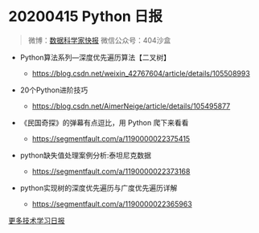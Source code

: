 # 20200415 Python 日报
> 微博：[数据科学家快报](https://www.weibo.com/wukehao)
> 微信公众号：404沙盒
- Python算法系列—深度优先遍历算法【二叉树】
  - https://blog.csdn.net/weixin_42767604/article/details/105508993

- 20个Python进阶技巧
  - https://blog.csdn.net/AimerNeige/article/details/105495877

- 《民国奇探》的弹幕有点逗比，用 Python 爬下来看看
  - https://segmentfault.com/a/1190000022375415

- python缺失值处理案例分析:泰坦尼克数据
  - https://segmentfault.com/a/1190000022373168

- python实现树的深度优先遍历与广度优先遍历详解
  - https://segmentfault.com/a/1190000022365963

  
[更多技术学习日报](https://github.com/KehaoWu/dailypython)
